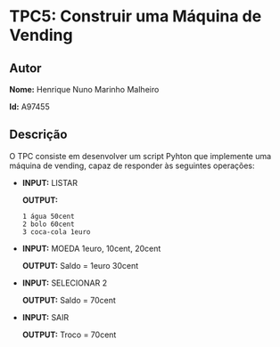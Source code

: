 # TPC5: Construir uma Máquina de Vending

## Autor

**Nome:** Henrique Nuno Marinho Malheiro

**Id:** A97455

## Descrição

O TPC consiste em desenvolver um script Pyhton que implemente uma máquina de vending, capaz de responder às seguintes operações:

-   **INPUT:** LISTAR

    **OUTPUT:** 

        1 água 50cent
        2 bolo 60cent
        3 coca-cola 1euro

-   **INPUT:** MOEDA 1euro, 10cent, 20cent
    
    **OUTPUT:** Saldo = 1euro 30cent

-   **INPUT:** SELECIONAR 2

    **OUTPUT:** Saldo = 70cent

-   **INPUT:** SAIR

    **OUTPUT:** Troco = 70cent